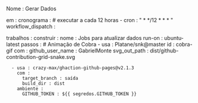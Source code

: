 
Nome : Gerar Dados

em :
  cronograma : # executar a cada 12 horas
    - cron : " * */12 * * * "
  workflow_dispatch :

trabalhos :
  construir :
    nome : Jobs para atualizar dados
    run-on : ubuntu-latest
    passos :
      # Animação de Cobra
      - usa : Platane/snk@master
        id : cobra-gif
        com :
          github_user_name : GabrielMonte 
          svg_out_path : dist/github-contribution-grid-snake.svg

      - usa : crazy-max/ghaction-github-pages@v2.1.3
        com :
          target_branch : saída
          build_dir : dist
        ambiente :
          GITHUB_TOKEN : ${{ segredos.GITHUB_TOKEN }}
